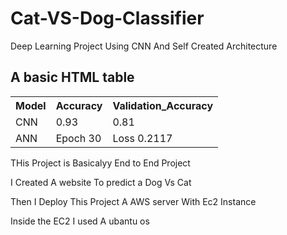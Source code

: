# Cat-VS-Dog-Classifier
Deep Learning Project Using CNN And Self Created Architecture

<!DOCTYPE html>
<html>

<body>

<h2>A basic HTML table</h2>

<table style="width:100%">
  <tr>
    <th>Model</th>
    <th>Accuracy</th>
    <th>Validation_Accuracy</th>
  </tr>
  <tr>
    <td>CNN</td>
    <td>0.93</td>
    <td>0.81</td>
  </tr>
  <tr>
    <td>ANN</td>
    <td>Epoch 30</td>
    <td>Loss 0.2117</td>
  </tr>
</table>

<p>THis Project is Basicalyy End to End Project</p>
<p>I Created A website To predict a Dog Vs Cat </p>
<p>Then I Deploy This Project A AWS server With Ec2 Instance</p>
<p>Inside the EC2 I used A ubantu os </p>

</body>
</html>
